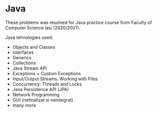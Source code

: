 # Java

These problems was resolved for Java practice course from Faculty of Computer Science Iasi (2020/2021).

Java tehnologies used:

- Objects and Classes
- Interfaces
- Generics
- Collections
- Java Stream API
- Exceptions + Custom Exceptions
- Input/Output Streams. Working with Files
- Concurrency: Threads and Locks
- Java Persistence API (JPA)
- Network Programming
- GUI (nefinalizat si neintegrat)
- many more
